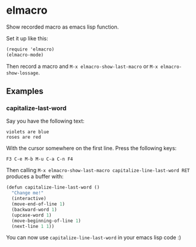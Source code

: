 # elmacro

Show recorded macro as emacs lisp function.

Set it up like this:

``` scheme
(require 'elmacro)
(elmacro-mode)
```

Then record a macro and `M-x elmacro-show-last-macro` or `M-x elmacro-show-lossage`.

## Examples

### capitalize-last-word

Say you have the following text:

    violets are blue
    roses are red

With the cursor somewhere on the first line. Press the following keys:

`F3 C-e M-b M-u C-a C-n F4`

Then calling `M-x elmacro-show-last-macro capitalize-line-last-word RET` produces a buffer with:

``` scheme
(defun capitalize-line-last-word ()
  "Change me!"
  (interactive)
  (move-end-of-line 1)
  (backward-word 1)
  (upcase-word 1)
  (move-beginning-of-line 1)
  (next-line 1 1))
```

You can now use `capitalize-line-last-word` in your emacs lisp code :)
